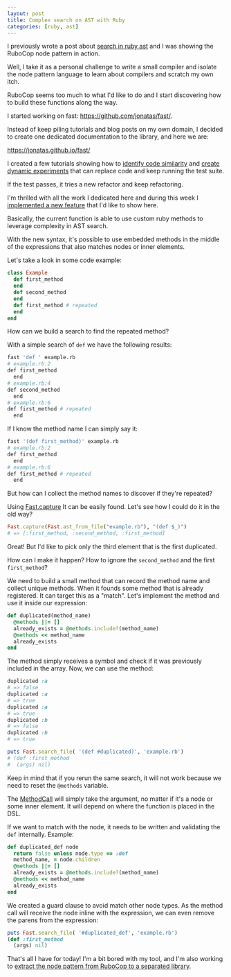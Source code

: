 ```yaml
---
layout: post
title: Complex search on AST with Ruby
categories: [ruby, ast]
---
```


I previously wrote a post about [search in ruby ast](/search-in-ruby-ast) and I
was showing the RuboCop node pattern in action.

Well, I take it as a personal challenge to write a small compiler and isolate
the node pattern language to learn about compilers and scratch my own itch.

RuboCop seems too much to what I'd like to do and I start discovering how to
build these functions along the way.

I started working on fast: https://github.com/jonatas/fast/.

Instead of keep piling tutorials and blog posts on my own domain, I decided to create one dedicated documentation to the library, and here we are:

https://jonatas.github.io/fast/

I created a few tutorials showing how to
[identify code similarity](https://jonatas.github.io/fast/similarity_tutorial/)
and [create dynamic experiments](https://jonatas.github.io/fast/experiments/)
that can replace code and keep running the test suite.

If the test passes, it tries a new refactor and keep refactoring.

I'm thrilled with all the work I dedicated here and during this week I
[implemented a new feature](https://github.com/jonatas/fast/pull/11)
that I'd like to show here.

Basically, the current function is able to use custom ruby methods to leverage
complexity in AST search.

With the new syntax, it's possible to use embedded methods in the middle of the
expressions that also matches nodes or inner elements.

Let's take a look in some code example:


```ruby
class Example
  def first_method
  end
  def second_method
  end
  def first_method # repeated
  end
end
```

How can we build a search to find the repeated method?

With a simple search of `def` we have the following results:

```bash
fast 'def ' example.rb                                                                                                                                                                                                                                                                                                                                                                                                                                    21:30:40
# example.rb:2
def first_method
  end
# example.rb:4
def second_method
  end
# example.rb:6
def first_method # repeated
  end
```

If I know the method name I can simply say it:

```bash
fast '(def first_method)' example.rb                                                                                                                                                                                                                                                                                                                                                                                                                       21:30:56
# example.rb:2
def first_method
  end
# example.rb:6
def first_method # repeated
  end
```
But how can I collect the method names to discover if they're repeated?

Using [Fast.capture](https://jonatas.github.io/fast/syntax/#is-for-capture-current-expression)
It can be easily found. Let's see how I could do it in the old way?

```ruby
Fast.capture(Fast.ast_from_file("example.rb"), "(def $_)")
# => [:first_method, :second_method, :first_method]
```

Great! But I'd like to pick only the third element that is the first duplicated.


How can I make it happen? How to ignore the `second_method` and the first
`first_method`?

We need to build a small method that can record the method name and collect unique methods. When it founds some method that is already registered. It can target this as a "match". Let's implement the method and use it inside our
expression:

```ruby
def duplicated(method_name)
  @methods ||= []
  already_exists = @methods.include?(method_name)
  @methods << method_name
  already_exists
end
```

The method simply receives a symbol and check if it was previously included in
the array. Now, we can use the method:

```ruby
duplicated :a
# => false
duplicated :a
# => true
duplicated :a
# => true
duplicated :b
# => false
duplicated :b
# => true
```

```ruby
puts Fast.search_file( '(def #duplicated)', 'example.rb')
# (def :first_method
#  (args) nil)
```

Keep in mind that if you rerun the same search, it will not work because we
need to reset the `@methods` variable.

The [MethodCall](https://github.com/jonatas/fast/blob/master/lib/fast.rb#L382)
will simply take the argument, no matter if it's a node or some inner element.
It will depend on where the function is placed in the DSL.

If we want to match with the node, it needs to be written and validating the `def` internally. Example:

```ruby
def duplicated_def node
  return false unless node.type == :def
  method_name, = node.children
  @methods ||= []
  already_exists = @methods.include?(method_name)
  @methods << method_name
  already_exists
end
```

We created a guard clause to avoid match other node types. As the method call
will receive the node inline with the expression, we can even remove the parens
from the expression:

```ruby
puts Fast.search_file( '#duplicated_def', 'example.rb')
(def :first_method
  (args) nil)
```

That's all I have for today! I'm a bit bored with my tool, and I'm also working
to [extract the node pattern from RuboCop to a separated library](https://github.com/rubocop-hq/rubocop/pull/6686).

